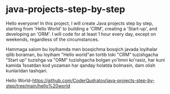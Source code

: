 # java-projects-step-by-step
Hello everyone! In this project, I will create Java projects step by step, starting from 'Hello World' to building a 'CRM', creating a 'Start-up', and developing an 'ORM'. I will code for at least 1 hour every day, except on weekends, regardless of the circumstances.

Hammaga salom bu loyihamda men bosqichma bosqich javada loyihalar qilib boraman, bu loyiham "Hello world"an tortib toki "CRM" tuzishgacha "Start up" tuzishga va "ORM" tuzishgacha bolgan yo'limni ko'rasiz, har kuni kamida 1soatdan kod yozaman har qanday holatda bolmasin, dam olish kunlaridan tashqari.

 Hello World-https://github.com/CoderQudratov/java-projects-step-by-step/tree/main/hello%20world
